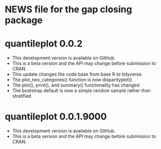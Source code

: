 # NEWS file for the gap closing package

# quantileplot 0.0.2
* This development version is available on GitHub.
* This is a beta version and the API may change before submission to CRAN.
* This update changes the code base from base R to tidyverse.
* The plot_two_categories() function is now disparityplot()
* The plot(), print(), and summary() functionality has changed
* The bootstrap default is now a simple random sample rather than stratified

# quantileplot 0.0.1.9000
* This development version is available on GitHub.
* This is a beta version and the API may change before submission to CRAN.
